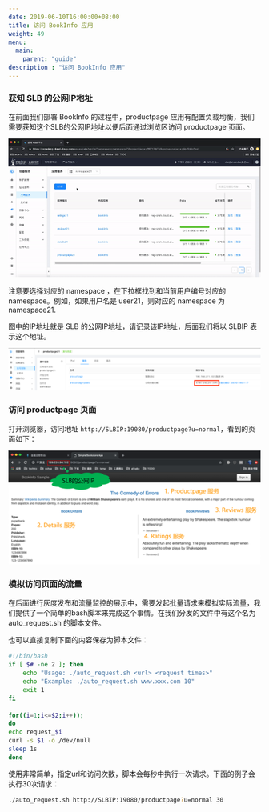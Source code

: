 ```yaml
---
date: 2019-06-10T16:00:00+08:00
title: 访问 BookInfo 应用
weight: 49
menu:
  main:
    parent: "guide"
description : "访问 BookInfo 应用"
---
```


### 获知 SLB 的公网IP地址

在前面我们部署 BookInfo 的过程中，productpage 应用有配置负载均衡，我们需要获知这个SLB的公网IP地址以便后面通过浏览区访问 productpage 页面。

![](images/access/access.gif)

注意要选择对应的 namespace ，在下拉框找到和当前用户编号对应的 namespace。例如，如果用户名是 user21，则对应的 namespace 为 namespace21.

图中的IP地址就是 SLB 的公网IP地址，请记录该IP地址，后面我们将以 SLBIP 表示这个地址。

![](images/access/service-detail.png)

### 访问 productpage 页面

打开浏览器，访问地址 `http://SLBIP:19080/productpage?u=normal`，看到的页面如下：

![](images/story/story3.png)

### 模拟访问页面的流量

在后面进行灰度发布和流量监控的展示中，需要发起批量请求来模拟实际流量，我们提供了一个简单的bash脚本来完成这个事情。在我们分发的文件中有这个名为 auto_request.sh 的脚本文件。

也可以直接复制下面的内容保存为脚本文件：

```bash
#!/bin/bash  
if [ $# -ne 2 ]; then
    echo "Usage: ./auto_request.sh <url> <request times>"
    echo "Example: ./auto_request.sh www.xxx.com 10"
    exit 1
fi

for((i=1;i<=$2;i++)); 
do
echo request_$i 
curl -s $1 -o /dev/null
sleep 1s
done  
```

使用非常简单，指定url和访问次数，脚本会每秒中执行一次请求。下面的例子会执行30次请求：

```bash
./auto_request.sh http://SLBIP:19080/productpage?u=normal 30
```

